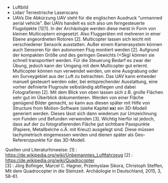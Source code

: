 *	Luftbild
*	Lidar/ Terrestrische Laserscans
*	UAVs
Die Abkürzung UAV steht für die englischen Ausdruck "unmanned aerial vehicle".
Bei UAVs handelt es sich also um ferngesteuerte Flugobjekte [1][1].
In der Archäologie werden diese meist in Form von kleinen Multicoptern eingesetzt. Also Fluggeräten mit mehreren in einer Ebene angeordneten Rotoren [2].
Multicopter lassen sich leicht mit verschiedener Sensorik ausstatten. Außer einem Kamerasystem können auch Sensoren für den autonomen Flug montiert werden [2].
Aufgrund der kompakten Größe und des geringen Gewichts (<5kg) können sie schnell transportiert werden. Für die Steuerung Bedarf es zwar der Übung, jedoch kann der Umgang mit dem Multicopter gut erlernt.
Multicopter können nun verwendet werden, um eine Ausgrabung oder ein Surveygebiet aus der Luft zu betrachten.
Das UAV kann entweder manuell gesteuert werden oder, bei entsprechender Ausstattung, eine vorher definierte Flugroute selbständig abfliegen und dabei Fotografieren [2].
Mit dem Blick von oben lassen sich z.B. große Flächen sehr gut im Überblick dokumentieren. Werden von einer Fläche genügend Bilder gemacht, so kann aus diesen später mit Hilfe von Structure from Motion-Software (siehe Kapitel **xx**) ein 3D-Modell generiert werden.
Dieses lässt sich dann wiederum zur Umzeichnung von Funden und Befunden verwenden [3]. 
Wichtig hierfür ist jedoch, dass auf der zu fotografierenden Fläche gut sichtbare Passpunkte (Papiere, Metallbelche o.Ä. mit Kreuz) ausgelegt sind. Diese müssen tachymetrisch eingemessen werden und dienen später als Geo-Referenzpunkte für das 3D-Modell.

Quellen und Literaturhinweise:
[1] : https://de.wikipedia.org/wiki/Unbemanntes_Luftfahrzeug 
[2] : https://de.wikipedia.org/wiki/Quadrocopter   
[3] : Jörg Bofinger, Marcel C. Hagner, Przemyslaw Sikora, Christoph Steffen, Mit dem Quadrocopter in die Steinzeit. Archäologie in Deutschland, 2015, 3, 58-61.

